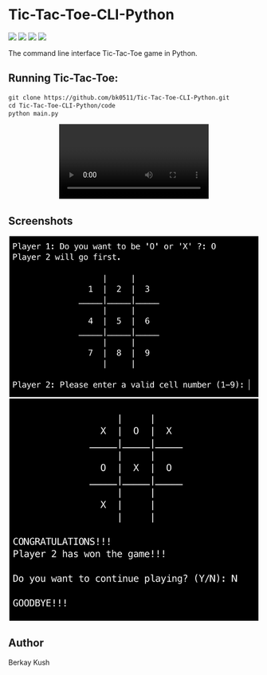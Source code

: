 # Tic-Tac-Toe-CLI-Python
![](https://img.shields.io/badge/Programming_Language-Python-blue.svg)
![](https://img.shields.io/badge/Game-Tic_Tac_Toe-yellow.svg)
![](https://img.shields.io/badge/Python_Version-3.10.5-brown.svg)
![](https://img.shields.io/badge/Status-Complete-green.svg)

The command line interface Tic-Tac-Toe game in Python.

## Running Tic-Tac-Toe:

```
git clone https://github.com/bk0511/Tic-Tac-Toe-CLI-Python.git
cd Tic-Tac-Toe-CLI-Python/code
python main.py
```

<p align="center">
<video src="https://user-images.githubusercontent.com/70837975/192800038-cfe0714f-150d-450d-bf71-d6a881da0e8a.mov" controls="controls" style="max-width: 730px;">
</video>
</p>

## Screenshots
<p align="center">
<img width=500 src="/resources/screenshot_1.png">
  <img width=500 src="/resources/screenshot_2.png">
</p>

## Author
Berkay Kush
